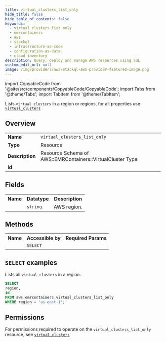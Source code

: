 ```yaml
---
title: virtual_clusters_list_only
hide_title: false
hide_table_of_contents: false
keywords:
  - virtual_clusters_list_only
  - emrcontainers
  - aws
  - stackql
  - infrastructure-as-code
  - configuration-as-data
  - cloud inventory
description: Query, deploy and manage AWS resources using SQL
custom_edit_url: null
image: /img/providers/aws/stackql-aws-provider-featured-image.png
---
```


import CopyableCode from '@site/src/components/CopyableCode/CopyableCode';
import Tabs from '@theme/Tabs';
import TabItem from '@theme/TabItem';

Lists <code>virtual_clusters</code> in a region or regions, for all properties use <a href="/providers/aws/serviceName/virtual_clusters/"><code>virtual_clusters</code></a>

## Overview
<table><tbody>
<tr><td><b>Name</b></td><td><code>virtual_clusters_list_only</code></td></tr>
<tr><td><b>Type</b></td><td>Resource</td></tr>
<tr><td><b>Description</b></td><td>Resource Schema of AWS::EMRContainers::VirtualCluster Type</td></tr>
<tr><td><b>Id</b></td><td><CopyableCode code="aws.emrcontainers.virtual_clusters_list_only" /></td></tr>
</tbody></table>

## Fields
<table><tbody><tr><th>Name</th><th>Datatype</th><th>Description</th></tr><tr><td><CopyableCode code="region" /></td><td><code>string</code></td><td>AWS region.</td></tr>
</tbody></table>

## Methods

<table><tbody>
  <tr>
    <th>Name</th>
    <th>Accessible by</th>
    <th>Required Params</th>
  </tr>
  <tr>
    <td><CopyableCode code="list_resources" /></td>
    <td><code>SELECT</code></td>
    <td><CopyableCode code="region" /></td>
  </tr>
</tbody></table>

## `SELECT` examples
Lists all <code>virtual_clusters</code> in a region.
```sql
SELECT
region,
id
FROM aws.emrcontainers.virtual_clusters_list_only
WHERE region = 'us-east-1';
```


## Permissions

For permissions required to operate on the <code>virtual_clusters_list_only</code> resource, see <a href="/providers/aws/emrcontainers/virtual_clusters/#permissions"><code>virtual_clusters</code></a>

